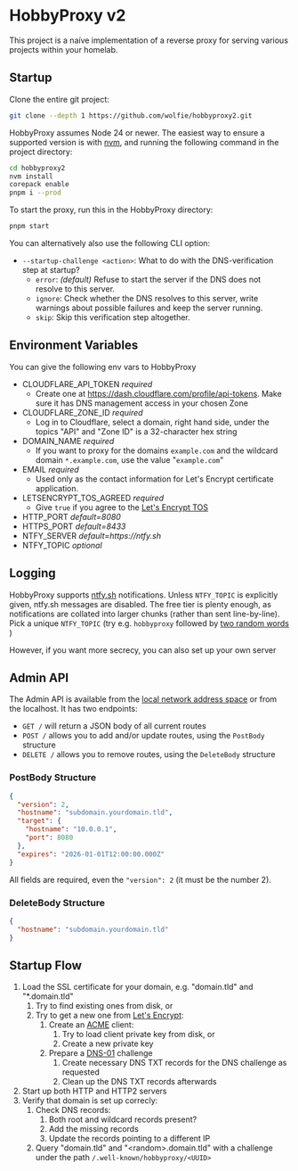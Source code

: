 # HobbyProxy v2

This project is a naíve implementation of a reverse proxy for serving various projects within your homelab.

## Startup

Clone the entire git project:

```bash
git clone --depth 1 https://github.com/wolfie/hobbyproxy2.git
```

HobbyProxy assumes Node 24 or newer. The easiest way to ensure a supported version is with [nvm](https://github.com/nvm-sh/nvm#readme), and running the following command in the project directory:

```bash
cd hobbyproxy2
nvm install
corepack enable
pnpm i --prod
```

To start the proxy, run this in the HobbyProxy directory:

```bash
pnpm start
```

You can alternatively also use the following CLI option:

- `--startup-challenge <action>`: What to do with the DNS-verification step at startup?
  - `error`: _(default)_ Refuse to start the server if the DNS does not resolve to this server.
  - `ignore`: Check whether the DNS resolves to this server, write warnings about possible failures and keep the server running.
  - `skip`: Skip this verification step altogether.

## Environment Variables

You can give the following env vars to HobbyProxy

- CLOUDFLARE_API_TOKEN _required_
  - Create one at https://dash.cloudflare.com/profile/api-tokens. Make sure it has DNS management access in your chosen Zone
- CLOUDFLARE_ZONE_ID _required_ 
  - Log in to Cloudflare, select a domain, right hand side, under the topics "API" and "Zone ID" is a 32-character hex string
- DOMAIN_NAME _required_
  - If you want to proxy for the domains `example.com` and the wildcard domain `*.example.com`, use the value "`example.com`"
- EMAIL _required_
  - Used only as the contact information for Let's Encrypt certificate application.
- LETSENCRYPT_TOS_AGREED _required_
  - Give `true` if you agree to the [Let's Encrypt TOS](https://letsencrypt.org/repository/#let-s-encrypt-subscriber-agreement)
- HTTP_PORT _default=8080_
- HTTPS_PORT _default=8433_
- NTFY_SERVER _default=https://ntfy.sh_
- NTFY_TOPIC _optional_

## Logging

HobbyProxy supports [ntfy.sh](https://ntfy.sh/) notifications. Unless `NTFY_TOPIC` is explicitly given, ntfy.sh messages are disabled. The free tier is plenty enough, as notifications are collated into larger chunks (rather than sent line-by-line). Pick a unique `NTFY_TOPIC` (try e.g. `hobbyproxy` followed by [two random words](https://duckduckgo.com/?q=generate%20passphrase) )

However, if you want more secrecy, you can also set up your own server

## Admin API

The Admin API is available from the [local network address space](https://datatracker.ietf.org/doc/html/rfc1918#section-3) or from the localhost. It has two endpoints:

- `GET /` will return a JSON body of all current routes
- `POST /` allows you to add and/or update routes, using the `PostBody` structure
- `DELETE /` allows you to remove routes, using the `DeleteBody` structure

### PostBody Structure

```json
{
  "version": 2,
  "hostname": "subdomain.yourdomain.tld",
  "target": {
    "hostname": "10.0.0.1",
    "port": 8080
  },
  "expires": "2026-01-01T12:00:00.000Z"
}
```

All fields are required, even the `"version": 2` (it must be the number 2).

### DeleteBody Structure

```json
{
  "hostname": "subdomain.yourdomain.tld"
}
```

## Startup Flow

1. Load the SSL certificate for your domain, e.g. "domain.tld" and "\*.domain.tld"
   1. Try to find existing ones from disk, or
   2. Try to get a new one from [Let's Encrypt](https://letsencrypt.org/):
      1. Create an [ACME](https://en.wikipedia.org/wiki/Automatic_Certificate_Management_Environment) client:
         1. Try to load client private key from disk, or
         2. Create a new private key
      2. Prepare a [DNS-01](https://letsencrypt.org/docs/challenge-types/#dns-01-challenge) challenge
         1. Create necessary DNS TXT records for the DNS challenge as requested
         2. Clean up the DNS TXT records afterwards
2. Start up both HTTP and HTTP2 servers
3. Verify that domain is set up correcly:
   1. Check DNS records:
      1. Both root and wildcard records present?
      2. Add the missing records
      3. Update the records pointing to a different IP
   2. Query "domain.tld" and "&lt;random&gt;.domain.tld" with a challenge under the path `/.well-known/hobbyproxy/<UUID>`
